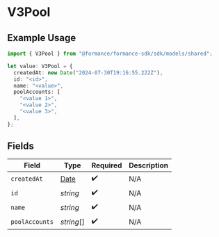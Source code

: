 # V3Pool

## Example Usage

```typescript
import { V3Pool } from "@formance/formance-sdk/sdk/models/shared";

let value: V3Pool = {
  createdAt: new Date("2024-07-30T19:16:55.222Z"),
  id: "<id>",
  name: "<value>",
  poolAccounts: [
    "<value 1>",
    "<value 2>",
    "<value 3>",
  ],
};
```

## Fields

| Field                                                                                         | Type                                                                                          | Required                                                                                      | Description                                                                                   |
| --------------------------------------------------------------------------------------------- | --------------------------------------------------------------------------------------------- | --------------------------------------------------------------------------------------------- | --------------------------------------------------------------------------------------------- |
| `createdAt`                                                                                   | [Date](https://developer.mozilla.org/en-US/docs/Web/JavaScript/Reference/Global_Objects/Date) | :heavy_check_mark:                                                                            | N/A                                                                                           |
| `id`                                                                                          | *string*                                                                                      | :heavy_check_mark:                                                                            | N/A                                                                                           |
| `name`                                                                                        | *string*                                                                                      | :heavy_check_mark:                                                                            | N/A                                                                                           |
| `poolAccounts`                                                                                | *string*[]                                                                                    | :heavy_check_mark:                                                                            | N/A                                                                                           |
